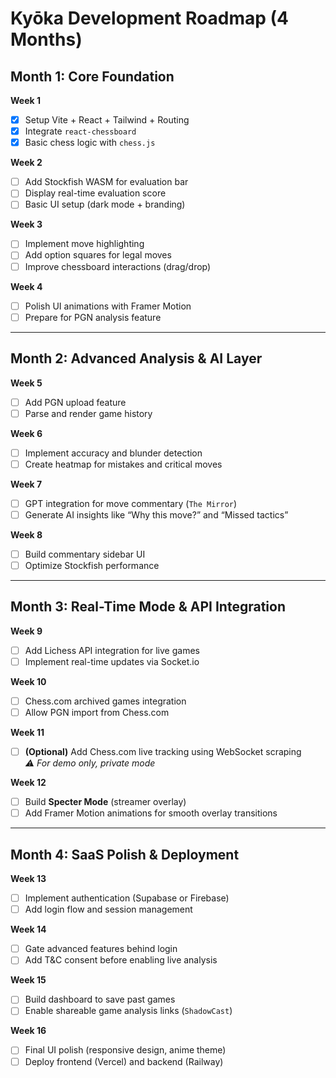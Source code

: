 # Kyōka Development Roadmap (4 Months)

## **Month 1: Core Foundation**
**Week 1**
- [x] Setup Vite + React + Tailwind + Routing
- [x] Integrate `react-chessboard`
- [x] Basic chess logic with `chess.js`

**Week 2**
- [ ] Add Stockfish WASM for evaluation bar
- [ ] Display real-time evaluation score
- [ ] Basic UI setup (dark mode + branding)

**Week 3**
- [ ] Implement move highlighting
- [ ] Add option squares for legal moves
- [ ] Improve chessboard interactions (drag/drop)

**Week 4**
- [ ] Polish UI animations with Framer Motion
- [ ] Prepare for PGN analysis feature

---

## **Month 2: Advanced Analysis & AI Layer**
**Week 5**
- [ ] Add PGN upload feature
- [ ] Parse and render game history

**Week 6**
- [ ] Implement accuracy and blunder detection
- [ ] Create heatmap for mistakes and critical moves

**Week 7**
- [ ] GPT integration for move commentary (`The Mirror`)
- [ ] Generate AI insights like “Why this move?” and “Missed tactics”

**Week 8**
- [ ] Build commentary sidebar UI
- [ ] Optimize Stockfish performance

---

## **Month 3: Real-Time Mode & API Integration**
**Week 9**
- [ ] Add Lichess API integration for live games
- [ ] Implement real-time updates via Socket.io

**Week 10**
- [ ] Chess.com archived games integration
- [ ] Allow PGN import from Chess.com

**Week 11**
- [ ] **(Optional)** Add Chess.com live tracking using WebSocket scraping  
  *⚠ For demo only, private mode*

**Week 12**
- [ ] Build **Specter Mode** (streamer overlay)
- [ ] Add Framer Motion animations for smooth overlay transitions

---

## **Month 4: SaaS Polish & Deployment**
**Week 13**
- [ ] Implement authentication (Supabase or Firebase)
- [ ] Add login flow and session management

**Week 14**
- [ ] Gate advanced features behind login
- [ ] Add T&C consent before enabling live analysis

**Week 15**
- [ ] Build dashboard to save past games
- [ ] Enable shareable game analysis links (`ShadowCast`)

**Week 16**
- [ ] Final UI polish (responsive design, anime theme)
- [ ] Deploy frontend (Vercel) and backend (Railway)
